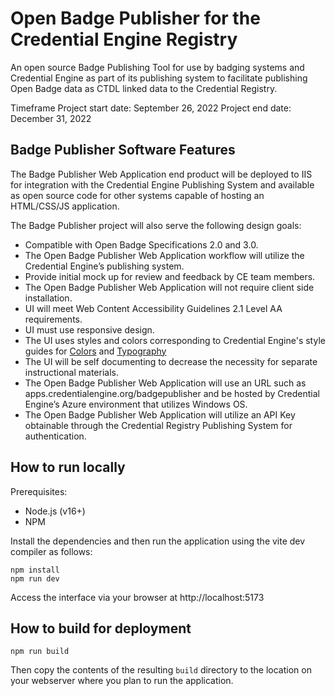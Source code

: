 # Open Badge Publisher for the Credential Engine Registry

An open source Badge Publishing Tool for use by badging systems and Credential Engine as part of its publishing system to facilitate publishing Open Badge data as CTDL linked data to the Credential Registry.

Timeframe
Project start date: September 26, 2022
Project end date: December 31, 2022

## Badge Publisher Software Features

The Badge Publisher Web Application end product will be deployed to IIS for integration with the Credential Engine Publishing System and available as open source code for other systems capable of hosting an HTML/CSS/JS application.

The Badge Publisher project will also serve the following design goals:

- Compatible with Open Badge Specifications 2.0 and 3.0.
- The Open Badge Publisher Web Application workflow will utilize the Credential Engine’s publishing system.
- Provide initial mock up for review and feedback by CE team members.
- The Open Badge Publisher Web Application will not require client side installation.
- UI will meet Web Content Accessibility Guidelines 2.1 Level AA requirements.
- UI must use responsive design.
- The UI uses styles and colors corresponding to Credential Engine's style guides for [Colors](https://zeroheight.com/55756e41a/p/45a1fe-colors) and [Typography](https://zeroheight.com/55756e41a/p/70197b-typography)
- The UI will be self documenting to decrease the necessity for separate instructional materials.
- The Open Badge Publisher Web Application will use an URL such as apps.credentialengine.org/badgepublisher and be hosted by Credential Engine’s Azure environment that utilizes Windows OS.
- The Open Badge Publisher Web Application will utilize an API Key obtainable through the Credential Registry Publishing System for authentication.

## How to run locally

Prerequisites:

- Node.js (v16+)
- NPM

Install the dependencies and then run the application using the vite dev compiler as follows:

```
npm install
npm run dev
```

Access the interface via your browser at http://localhost:5173

## How to build for deployment

```
npm run build
```

Then copy the contents of the resulting `build` directory to the location on your webserver where you plan to run the application.
